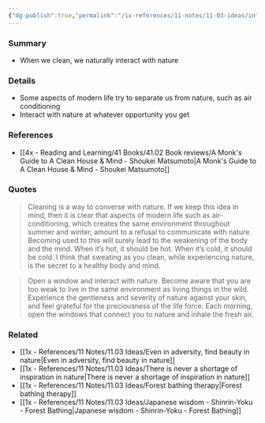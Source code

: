 ```yaml
---
{"dg-publish":true,"permalink":"/1x-references/11-notes/11-03-ideas/interact-with-nature-at-every-opportunity/","title":"Cleaning is a way to converse with nature","created":"2025-01-13T09:00:24.916+03:00","updated":"2025-01-14T20:05:25.105+03:00"}
---
```



### Summary
- When we clean, we naturally interact with nature

### Details
- Some aspects of modern life try to separate us from nature, such as air conditioning
- Interact with nature at whatever opportunity you get

### References
- [[4x - Reading and Learning/41 Books/41.02 Book reviews/A Monk's Guide to A Clean House & Mind - Shoukei Matsumoto\|A Monk's Guide to A Clean House & Mind - Shoukei Matsumoto]]

### Quotes
> Cleaning is a way to converse with nature. If we keep this idea in mind, then it is clear that aspects of modern life such as air-conditioning, which creates the same environment throughout summer and winter, amount to a refusal to communicate with nature. Becoming used to this will surely lead to the weakening of the body and the mind. When it’s hot, it should be hot. When it’s cold, it should be cold. I think that sweating as you clean, while experiencing nature, is the secret to a healthy body and mind.

> Open a window and interact with nature. Become aware that you are too weak to live in the same environment as living things in the wild. Experience the gentleness and severity of nature against your skin, and feel grateful for the preciousness of the life force. Each morning, open the windows that connect you to nature and inhale the fresh air.


### Related
- [[1x - References/11 Notes/11.03 Ideas/Even in adversity, find beauty in nature\|Even in adversity, find beauty in nature]]
- [[1x - References/11 Notes/11.03 Ideas/There is never a shortage of inspiration in nature\|There is never a shortage of inspiration in nature]]
- [[1x - References/11 Notes/11.03 Ideas/Forest bathing therapy\|Forest bathing therapy]]
- [[1x - References/11 Notes/11.03 Ideas/Japanese wisdom - Shinrin-Yoku - Forest Bathing\|Japanese wisdom - Shinrin-Yoku - Forest Bathing]]